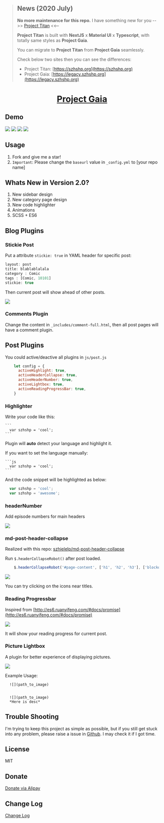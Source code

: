 


>
>## News (2020 July)
>
>**No more maintenance for this repo.** I have something new for you -->> [Project Titan](https://github.com/szhielelp/NextJS-BlogTemplate-ProjectTitan) <<--
>
>**Project Titan** is built with **NextJS** x **Material UI** x **Typescript**, with totally same styles as **Project Gaia**.
>
>You can migrate to **Project Titan** from **Project Gaia** seamlessly.
>
>Check below two sites then you can see the differences:
>
>- Project Titan: [https://szhshp.org](https://szhshp.org)
>- Project Gaia: [https://legacy.szhshp.org](https://legacy.szhshp.org)

<h1 align="center">
  <a href="https://github.com/szhielelp/JekyllTheme-ProjectGaia">
    Project Gaia
  </a>
</h1>


## Demo 

![](    _media/demo/1.png  )
![](    _media/demo/2.png  )
![](    _media/demo/3.png  )
![](    _media/demo/4.png  )




## Usage

1. Fork and give me a star!
1. `Important`: Please change the `baseurl` value in  `_config.yml` to [your repo name]


## Whats New in Version 2.0?

1. New sidebar design 
1. New category page design
1. New code highlighter
1. Animations
2. SCSS + ES6

## Blog Plugins

### Stickie Post

Put a attribute `stickie: true` in YAML header for specific post:

```js
layout: post
title: blablablalala
category : Comic
tags : [Comic, 10101]
stickie: true 
```

Then current post will show ahead of other posts.


![]( _media/post/stickyPost.png )


### Comments Plugin

Change the content in `_includes/comment-full.html`, then all post pages will have a comment plugin.

## Post Plugins

You could active/deactive all plugins in `js/post.js`

```javascript
    let config = {
      activeHighlight: true,
      activeHeaderCollapse: true,
      activeHeaderNumber: true,
      activeLightbox: true,
      activeReadingProgressBar: true,
    }
```


### Highlighter


Write your code like this:

    ```
      var szhshp = 'cool';
    ```

Plugin will **auto** detect your language and highlight it.

If you want to set the language manually:


    ```js
      var szhshp = 'cool';
    ```


And the code snippet will be highlighted as below:


```js
  var szhshp = 'cool';
  var szhshp = 'awesome';
```


### headerNumber

Add episode numbers for main headers

![]( _media/post/headerNumber.png )


### md-post-header-collapse

Realized with this repo: [    szhielelp/md-post-header-collapse  ](https://github.com/szhielelp/md-post-header-collapse)

Run `$.headerCollapseRobot()` after post loaded.

```js
    $.headerCollapseRobot('#page-content', ['h1', 'h2', 'h3'], ['blockquote']);
```

![]( _media/post/headerCollapse.png )

You can try clicking on the icons near titles.


### Reading Progressbar

Inspired from [http://es6.ruanyifeng.com/#docs/promise](http://es6.ruanyifeng.com/#docs/promise)

![]( _media/post/progressbar.png )

It will show your reading progress for current post.


### Picture Lightbox 

A plugin for better experience of displaying pictures.


![]( _media/post/lightbox.png )



Example Usage:

```
  ![](path_to_image)


  ![](path_to_image)
  *Here is desc*
```

## Trouble Shooting

I'm trying to keep this project as simple as possible, but if you still get stuck into any problem, please raise a issue in [Github](https://github.com/szhielelp/JekyllTheme-ProjectGaia). I may check it if I got time.


## License

MIT

## Donate

[   Donate via Alipay    ](http://szhshp.org/about.html)

## Change Log

[    Change Log   ](https://github.com/szhielelp/JekyllTheme-ProjectGaia#change-log)
